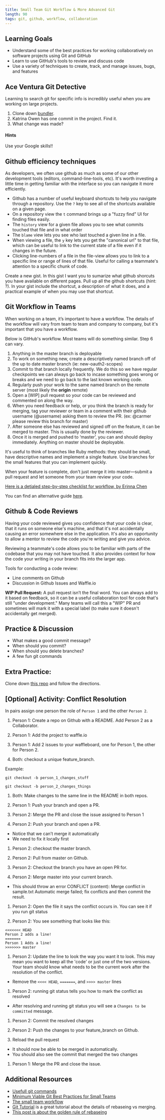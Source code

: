 ```yaml
---
title: Small Team Git Workflow & More Advanced Git
length: 90
tags: git, github, workflow, collaboration
---
```


## Learning Goals

* Understand some of the best practices for working collaboratively on software projects using Git and GitHub
* Learn to use GitHub's tools to review and discuss code
* Use a variety of techniques to create, track, and manage issues, bugs, and features

## Ace Ventura Git Detective

Learning to search git for specific info is incredibly useful when you are working on large projects.

1. Clone down [bundler](https://github.com/bundler/bundler).
2. Katrina Owen has one commit in the project. Find it.
3. What change was made?

#### Hints

Use your Google skills!!

## Github efficiency techniques

As developers, we often use github as much as some of our other
development tools (editors, command-line-tools, etc). It's worth
investing a little time in getting familiar with the interface so you
can navigate it more efficiently.

* Github has a number of useful keyboard shortcuts to help you navigate through a repository. Use the `?` key to see all of the shortcuts available on a given page.
* On a repository view the `t` command brings up a "fuzzy find" UI for
  finding files easily.
* The `history` view for a given file allows you to see what commits
  touched that file and in what order
* The `blame` view lets you see who last touched a given line in a file.
* When viewing a file, the `y` key lets you get the "canonical url" to
  that file, which can be useful to link to the current state of a file
  even if it changes in the future.
* Clicking line-numbers of a file in the file-view allows you to link to
  a specific line or range of lines of that file. Useful for calling a
  teammate's attention to a specific chunk of code.

Create a new gist. In this gist I want you to sumarize what github shorcuts you have available on different pages.
Pull up all the github shortcuts (hint: ?). In your gist include the shortcut, a description of what it does, and a practical example of when you may use that shortcut.

## Git Workflow in Teams

When working on a team, it’s important to have a workflow. The details of the workflow will vary from team to team and company to company, but it's important that you have a workflow.

Below is GitHub's workflow. Most teams will do something similar. Step 6 can vary.

1. Anything in the master branch is deployable
2. To work on something new, create a descriptively named branch off of the up to date  master branch (ie: new-oauth2-scopes)
3. Commit to that branch locally frequently. We do this so we have regular checkpoints we can always go back to incase something goes wrong or breaks and we need to go back to the last known working code.
4. Regularly push your work to the same named branch on the remote server (most likely the __origin__ remote)
5. Open a [WIP] pull request so your code can be reviewed and commented on along the way.
6. When you need feedback or help, or you think the branch is ready for merging, tag your reviewer or team in a comment with their github username (@username) asking them to review the PR. (ex: @carmer please review this branch for master)
7. After someone else has reviewed and signed off on the feature, it can be merged to master. This is usually done by the reviewer.
8. Once it is merged and pushed to ‘master’, you can and should deploy immediately. Anything on master should be deployable.

It's useful to think of branches like Ruby methods: they should be small, have descriptive names and implement a single feature. Use branches for the small features that you can implement quickly.

When your feature is complete, don't just merge it into master—submit a pull request and let someone from your team review your code.

[Here is a detialed step-by-step checklist for workflow, by Erinna Chen](https://gist.github.com/erinnachen/1f802734671d9db5c452)

You can find an alternative guide [here](https://gist.github.com/case-eee/22906249d7a2acead8a897813b7a9675).

## Github & Code Reviews

Having your code reviewed gives you confidence that your code is clear, that it runs on someone else's machine, and that it's not accidentally causing an error somewhere else in the application. It's also an opportunity to allow a mentor to review the code you're writing and give you advice.

Reviewing a teammate's code allows you to be familiar with parts of the codebase that you may not have touched. It also provides context for how the code your writing in your branch fits into the larger app.

Tools for conducting a code review:

* Line comments on Github
* Discussion in Github Issues and Waffle.io

__WIP Pull Request:__ A pull request isn’t the final word. You can always add to it based on feedback, so it can be a useful collaboration tool for code that's still "under development." Many teams will call this a "WIP" PR and sometimes will mark it with a special label (to make sure it doesn't accidentally get merged). 

## Practice & Discussion

* What makes a good commit message?
* When should you commit?
* When should you delete branches?
* A few fun git commands

## Extra Practice:

Clone down [this repo](https://github.com/turingschool-examples/git-practice) and follow the directions.

## [Optional] Activity: Conflict Resolution

In pairs assign one person the role of `Person 1` and the other `Person 2`.

1. Person 1: Create a repo on Github with a README. Add Person 2 as a Collaborator.

1. Person 1: Add the project to waffle.io

1. Person 1: Add 2 issues to your waffleboard, one for Person 1, the other for Person 2.

1. Both: checkout a unique feature_branch.

  Example:

  `git checkout -b person_1_changes_stuff`

  `git checkout -b person_2_changes_things`

1. Both: Make changes to the same line in the README in both repos.

1. Person 1: Push your branch and open a PR.

1. Person 2: Merge the PR and close the issue assigned to Person 1

1. Person 2: Push your branch and open a PR.
  * Notice that we can’t merge it automatically
  * We need to fix it locally first

1. Person 2: checkout the master branch.

1. Person 2: Pull from master on Github.

1. Person 2: Checkout the branch you have an open PR for.

1. Person 2: Merge master into your current branch.
  * This should throw an error
  CONFLICT (content): Merge conflict in sample.txt
   Automatic merge failed; fix conflicts and then commit the result.

1. Person 2: Open the file it says the conflict occurs in. You can see it if you run git status

1. Person 2: You see something that looks like this:

```git
<<<<<<< HEAD
Person 2 adds a line!
=======
Person 1 Adds a line!
>>>>>>> master
```

1. Person 2: Update the line to look the way you want it to look. This may mean you want to keep all the 'code' or just one of the two versions. Your team should know what needs to be the current work after the resolution of the conflict.
  * Remove the `<<<< HEAD`, `=======`, and `>>>> master` lines

1. Person 2: running git status tells you how to mark the conflict as resolved
  * After resolving and running git status you will see a `Changes to be committed` message.

1. Person 2: Commit the resolved changes

1. Person 2: Push the changes to your feature_branch on Github.

1. Reload the pull request
  * It should now be able to be merged in automatically.
  * You should also see the commit that merged the two changes

1. Person 1: Merge the PR and close the issue.


## Additional Resources

* [Usefull git commands](http://zackperdue.com/tutorials/super-useful-need-to-know-git-commands)
* [Minimum Viable Git Best Practices for Small Teams](https://blog.hartleybrody.com/git-small-teams/)
* [The small team workflow](https://github.com/janosgyerik/git-workflows-book/blob/small-team-workflow/chapter05.md)
* [Git Tutorial](https://www.atlassian.com/git/tutorials/merging-vs-rebasing/) is a great tutorial about the details of rebaseing vs merging. 
* [This post is about the golden rule of rebaseing](https://medium.freecodecamp.com/git-rebase-and-the-golden-rule-explained-70715eccc372#.3nkd2p6c8)
